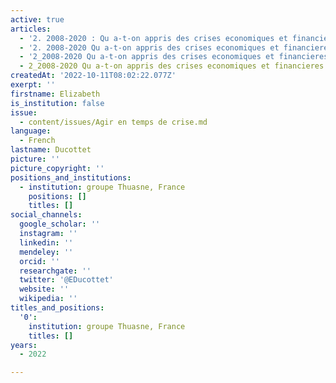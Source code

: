 ```yaml
---
active: true
articles:
  - '2. 2008-2020 : Qu a-t-on appris des crises economiques et financieres '
  - '2. 2008-2020 Qu a-t-on appris des crises economiques et financieres '
  - '2_2008-2020 Qu a-t-on appris des crises economiques et financieres '
  - 2_2008-2020 Qu a-t-on appris des crises economiques et financieres
createdAt: '2022-10-11T08:02:22.077Z'
exerpt: ''
firstname: Elizabeth
is_institution: false
issue:
  - content/issues/Agir en temps de crise.md
language:
  - French
lastname: Ducottet
picture: ''
picture_copyright: ''
positions_and_institutions:
  - institution: groupe Thuasne, France
    positions: []
    titles: []
social_channels:
  google_scholar: ''
  instagram: ''
  linkedin: ''
  mendeley: ''
  orcid: ''
  researchgate: ''
  twitter: '@EDucottet'
  website: ''
  wikipedia: ''
titles_and_positions:
  '0':
    institution: groupe Thuasne, France
    titles: []
years:
  - 2022

---
```


